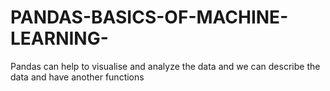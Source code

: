 # PANDAS-BASICS-OF-MACHINE-LEARNING-
Pandas can help to visualise and analyze the data and we  can describe the data and have another functions 
